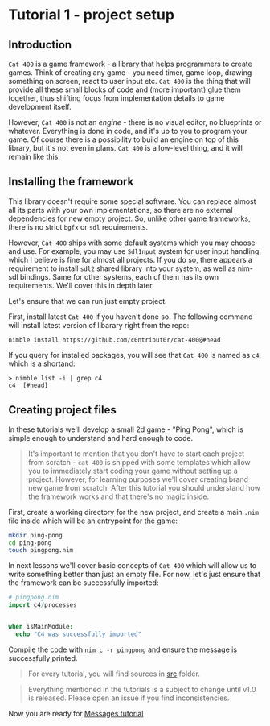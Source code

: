 
Tutorial 1 - project setup
==========================

Introduction
------------

`Cat 400` is a game framework - a library that helps programmers to create games. Think of creating any game - you need timer, game loop, drawing something on screen, react to user input etc. `Cat 400` is the thing that will provide all these small blocks of code and (more important) glue them together, thus shifting focus from implementation details to game development itself.

However, `Cat 400` is not an _engine_ - there is no visual editor, no blueprints or whatever. Everything is done in code, and it's up to you to program your game. Of course there is a possibility to build an engine on top of this library, but it's not even in plans. `Cat 400` is a low-level thing, and it will remain like this.

Installing the framework
------------------------

This library doesn't require some special software. You can replace almost all its parts with your own implementations, so there are no external dependencies for new empty project. So, unlike other game frameworks, there is no strict `bgfx` or `sdl` requirements.

However, `Cat 400` ships with some default systems which you may choose and use. For example, you may use `SdlInput` system for user input handling, which I believe is fine for almost all projects. If you do so, there appears a requirement to install `sdl2` shared library into your system, as well as nim-sdl bindings. Same for other systems, each of them has its own requirements. We'll cover this in depth later.

Let's ensure that we can run just empty project.

First, install latest `Cat 400` if you haven't done so. The following command will install latest version of libarary right from the repo:

```
nimble install https://github.com/c0ntribut0r/cat-400@#head
```

If you query for installed packages, you will see that `Cat 400` is named as `c4`, which is a shortand:

```
> nimble list -i | grep c4
c4  [#head]
```

Creating project files
----------------------

In these tutorials we'll develop a small 2d game - "Ping Pong", which is simple enough to understand and hard enough to code.

> It's important to mention that you don't have to start each project from scratch - `cat 400` is shipped with some templates which allow you to immediately start coding your game without setting up a project. However, for learning purposes we'll cover creating brand new game from scratch. After this tutorial you should understand how the framework works and that there's no magic inside.

First, create a working directory for the new project, and create a main `.nim` file inside which will be an entrypoint for the game:

```sh
mkdir ping-pong
cd ping-pong
touch pingpong.nim
```

In next lessons we'll cover basic concepts of `Cat 400` which will allow us to write something better than just an empty file. For now, let's just ensure that the framework can be successfully imported:

```nim
# pingpong.nim
import c4/processes


when isMainModule:
  echo "C4 was successfully imported"
```

Compile the code with `nim c -r pingpong` and ensure the message is successfully printed.

> For every tutorial, you will find sources in [src](src/) folder.

> Everything mentioned in the tutorials is a subject to change until v1.0 is released. Please open an issue if you find inconsistencies.

Now you are ready for [Messages tutorial](../02%20-%20messages/readme.md)
